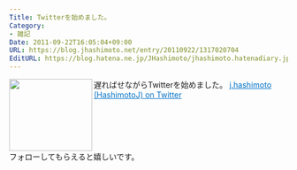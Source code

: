 ```yaml
---
Title: Twitterを始めました。
Category:
- 雑記
Date: 2011-09-22T16:05:04+09:00
URL: https://blog.jhashimoto.net/entry/20110922/1317020704
EditURL: https://blog.hatena.ne.jp/JHashimoto/jhashimoto.hatenadiary.jp/atom/entry/12921228815717257269
---
```


遅ればせながらTwitterを始めました。
<a href="https://twitter.com/HashimotoJ" target="_blank"><img class="alignleft" align="left" border="0" src="http://capture.heartrails.com/150x130/shadow?https://twitter.com/HashimotoJ" alt="" width="150" height="130" /></a><a style="color:#0070C5;" href="https://twitter.com/HashimotoJ" target="_blank">j.hashimoto (HashimotoJ) on Twitter</a><a href="http://b.hatena.ne.jp/entry/https://twitter.com/HashimotoJ" target="_blank"><img border="0" src="http://b.hatena.ne.jp/entry/image/https://twitter.com/HashimotoJ" alt="" /></a><br><span style="color: #808080;font-size: 80%;"></span><br style="clear:both;" />
フォローしてもらえると嬉しいです。
